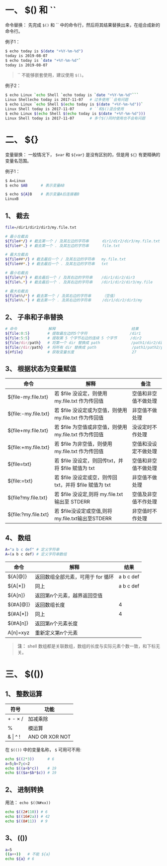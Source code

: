 # 一、 $() 和 \`\`
命令替换： 先完成 `$()` 和 \`\` 中的命令行，然后将其结果替换出来，在组合成新的命令行。  

例子1：  
```sh
$ echo today is $(date "+%Y-%m-%d")
today is 2019-08-07
$ echo today is `date "+%Y-%m-%d"`
today is 2019-08-07
```

> \`\` 不能够嵌套使用，建议使用 `$()`。  

例子2：  
```sh
$ echo Linux `echo Shell `echo today is `date "+%Y-%m-%d"```
Linux Shellecho today is 2017-11-07   # 过多使用``会有问题
$ echo Linux `echo Shell $(echo today is $(date "+%Y-%m-%d"))`
Linux Shell today is 2017-11-07       # ``和$()混合使用
$ echo Linux $(echo Shell $(echo today is $(date "+%Y-%m-%d")))
Linux Shell today is 2017-11-07       # 多个$()同时使用也不会有问题
```

# 二、 ${}
变量替换： 一般情况下， `$var` 和 `${var}` 是没有区别的，但是用 `${}` 有更精确的变量名范围。  

例子1：  
```sh
$ A=Linux
$ echo $AB      # 表示变量AB

$ echo ${A}B    # 表示变量A后连接着B
LinuxB
```

## 1、 截去
```sh
file=/dir1/dir2/dir3/my.file.txt

# 最小左截去
${file#*/} # 截去第一个 / 及其左边的字符串      dir1/dir2/dir3/my.file.txt
${file#*.} # 截去第一个 . 及其左边的字符串      file.txt

# 最大左截去
${file##*/} # 截去最后一个 / 及其左边的字符串   my.file.txt
${file##*.} # 截去最后一个 . 及其左边的字符串   txt

# 最小右截去
${file%/*} # 截去最后一个 / 及其右边的字符串    /dir1/dir2/dir3
${file%.*} # 截去最后一个 . 及其右边的字符串    /dir1/dir2/dir3/my.file

# 最大右截去
${file%%/*} # 截去第一个 / 及其右边的字符串     （空值）
${file%%.*} # 截去第一个 . 及其右边的字符串     /dir1/dir2/dir3/my
```

## 2、 子串和子串替换
```sh
# 命令              解释                                  结果
${file:0:5}        # 提取最左边的5个字符                   /dir1
${file:5:5}        # 提取第 5 个字节右边的连续 5 个字节      /dir2
${file/dir/path}   # 将第一个 dir 替换成 path              /path1/dir2/dir3/my.file.txt
${file//dir/path}  # 将所有 dir 替换成 path                /path1/path2/path3/my.file.txt
${#file}           # 获取变量长度                          27
```

## 3、 根据状态为变量赋值

| 命令 | 解释 | 备注 |
| --- | --- | --- |
| ${file-my.file.txt} | 若 $file 没设定，则使用 my.file.txt 作为传回值 | 空值和非空值不做处理 |
| ${file:-my.file.txt} | 若 $file 没设定或为空值，则使用 my.file.txt 作为传回值 | 非空值不做处理 |
| ${file+my.file.txt} | 若 $file 为空值或非空值，则使用 my.file.txt 作为传回值 | 没设定时不作处理 |
| ${file:+my.file.txt} | 若 $file 为非空值，则使用 my.file.txt 作为传回值 | 空值和没设定不做处理 |
| ${file=txt} | 若 $file 没设定，则回传txt，并将 $file 赋值为 txt | 空值和非空值不做处理 |
| ${file:=txt} | 若 $file 没设定或空，则传回txt，并将 $file 赋值为 txt | 非空值不做处理 |
| ${file?my.file.txt} | 若 $file 没设定,则将 my.file.txt 输出至 STDERR | 空值及非空值不作处理 |
| ${file:?my.file.txt} | 若 $file没设定或空值,则将my.file.txt输出至STDERR | 非空值时不作处理 |

## 4、 数组
```sh
A="a b c def" # 定义字符串
A=(a b c def) # 定义字符串数组
```

| 命令 | 解释 | 结果 |
| --- | --- | --- |
| ${A\[@]} | 返回数组全部元素，可用于 for 循环 | a b c def |
| ${A\[\*]} | 同上 | a b c def |
| ${A\[n]} | 返回第n个元素，越界返回空值 | |
| ${#A\[@]} | 返回数组长度 | 4 |
| ${#A\[\*]} | 同上 | 4 |
| ${#A\[n]} | 返回第n个元素长度 | |
| A\[n]=xyz | 重新定义第n个元素 | |

>**注：** shell 数组都是关联数组，数组的长度与实际元素个数一致，和下标无关。  


# 三、 $(())
## 1、 整数运算

| 符号 | 功能 |
| --- | --- |
| + - × / | 加减乘除 |
| % | 模运算 |
| & \| ^ ! | AND OR XOR NOT |

在 `$(())` 中的变量名称， `$` 可用可不用:  
```sh
echo $((2*3))      # 6
a=5;b=7;c=2
echo $((a+b*c))    # 19
echo $(($a+$b*$c)) # 19
```

## 2、 进制转换
用法： `echo $((N#xx))`  
```sh
echo $((2#110)) # 6
echo $((16#2a)) # 42
echo $((8#11))  # 9
```

## 3、 (())
```sh
a=5
((a++))   # 不能 ${a}
echo ${a} # 6
```
